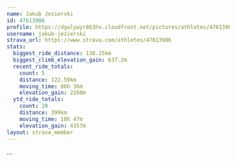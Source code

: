 ```yaml
---
name: Jakub Jezierski
id: 47613906
profile: https://dgalywyr863hv.cloudfront.net/pictures/athletes/47613906/14681924/1/large.jpg
username: jakub-jezierski
strava_url: https://www.strava.com/athletes/47613906
stats:
  biggest_ride_distance: 138.15km
  biggest_climb_elevation_gain: 637.2m
  recent_ride_totals:
    count: 5
    distance: 122.59km
    moving_time: 06h 36m
    elevation_gain: 2260m
  ytd_ride_totals:
    count: 20
    distance: 399km
    moving_time: 18h 47m
    elevation_gain: 4357m
layout: strava_member
--- 
```

...
